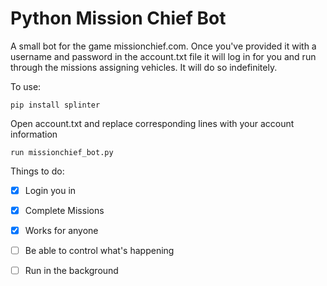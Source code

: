 # Python Mission Chief Bot
A small bot for the game missionchief.com. Once you've provided it with a username and password in the account.txt file it will log in for you and run through the missions assigning vehicles. It will do so indefinitely. 

To use:

`pip install splinter`

Open account.txt and replace corresponding lines with your account information

`run missionchief_bot.py`

Things to do:
- [x] Login you in
- [x] Complete Missions
- [x] Works for anyone
- [ ] Be able to control what's happening
- [ ] Run in the background



